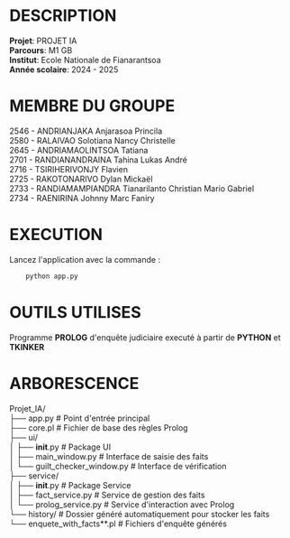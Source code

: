 # DESCRIPTION
**Projet**: PROJET IA  
**Parcours**: M1 GB  
**Institut**: Ecole Nationale de Fianarantsoa  
**Année scolaire**: 2024 - 2025  

# MEMBRE DU GROUPE
2546 - ANDRIANJAKA Anjarasoa Princila  
2580 - RALAIVAO Solotiana Nancy Christelle  
2645 - ANDRIAMAOLINTSOA Tatiana  
2701 - RANDIANANDRAINA Tahina Lukas André  
2716 - TSIRIHERIVONJY Flavien  
2725 - RAKOTONARIVO Dylan Mickaël  
2733 - RANDIAMAMPIANDRA Tianarilanto Christian Mario Gabriel  
2734 - RAENIRINA Johnny Marc Faniry  

# EXECUTION
Lancez l'application avec la commande :  
``` bash  
    python app.py  
```

# OUTILS UTILISES
Programme **PROLOG** d'enquête judiciaire executé à partir de **PYTHON** et **TKINKER**  

# ARBORESCENCE
Projet_IA/  
├── app.py # Point d'entrée principal  
├── core.pl # Fichier de base des règles Prolog  
├── ui/  
│ ├── __init__.py # Package UI  
│ ├── main_window.py # Interface de saisie des faits  
│ └── guilt_checker_window.py # Interface de vérification  
├── service/  
│ ├── __init__.py # Package Service  
│ ├── fact_service.py # Service de gestion des faits  
│ └── prolog_service.py # Service d'interaction avec Prolog  
└── history/ # Dossier généré automatiquement pour stocker les faits  
└── enquete_with_facts*\*.pl # Fichiers d'enquête générés  